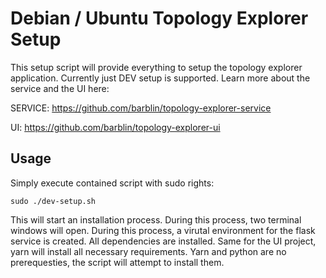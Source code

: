 # Debian / Ubuntu Topology Explorer Setup 

This setup script will provide everything to setup the topology explorer application.
Currently just DEV setup is supported. 
Learn more about the service and the UI here:

SERVICE: https://github.com/barblin/topology-explorer-service

UI: https://github.com/barblin/topology-explorer-ui


## Usage

Simply execute contained script with sudo rights:
```
sudo ./dev-setup.sh
```

This will start an installation process. During this process, two terminal windows will open.
During this process, a virutal environment for the flask service is created. All dependencies are installed. 
Same for the UI project, yarn will install all necessary requirements. Yarn and python are no prerequesties, the script will attempt to install them.
